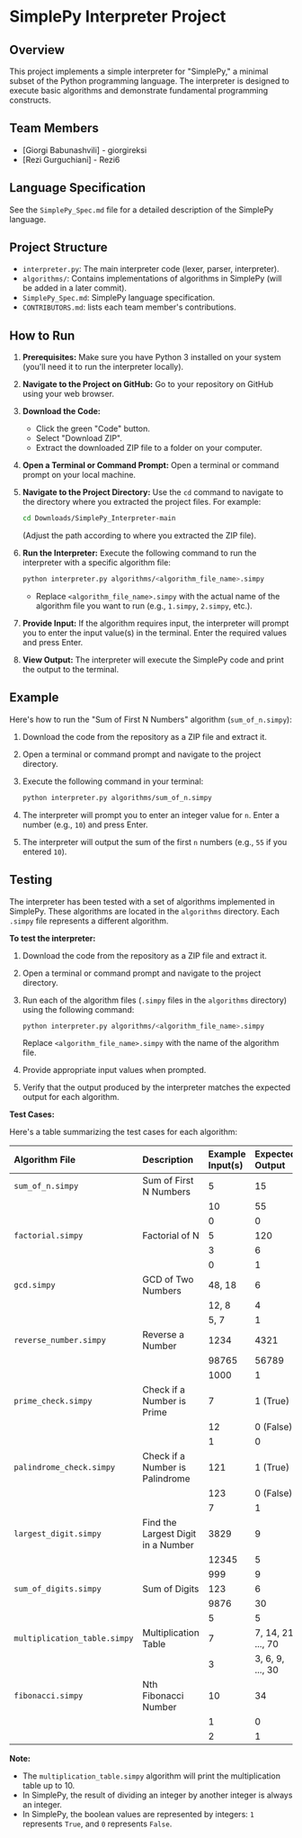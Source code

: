 # SimplePy Interpreter Project

## Overview

This project implements a simple interpreter for "SimplePy," a minimal subset of the Python programming language. The interpreter is designed to execute basic algorithms and demonstrate fundamental programming constructs.

## Team Members

- [Giorgi Babunashvili] - giorgireksi
- [Rezi Gurguchiani] - Rezi6


## Language Specification

See the `SimplePy_Spec.md` file for a detailed description of the SimplePy language.

## Project Structure

*   `interpreter.py`: The main interpreter code (lexer, parser, interpreter).
*   `algorithms/`: Contains implementations of algorithms in SimplePy (will be added in a later commit).
* `SimplePy_Spec.md`: SimplePy language specification.
* `CONTRIBUTORS.md`: lists each team member's contributions.

## How to Run

1. **Prerequisites:** Make sure you have Python 3 installed on your system (you'll need it to run the interpreter locally).
2. **Navigate to the Project on GitHub:** Go to your repository on GitHub using your web browser.
3. **Download the Code:**
    *   Click the green "Code" button.
    *   Select "Download ZIP".
    *   Extract the downloaded ZIP file to a folder on your computer.
4. **Open a Terminal or Command Prompt:** Open a terminal or command prompt on your local machine.
5. **Navigate to the Project Directory:** Use the `cd` command to navigate to the directory where you extracted the project files. For example:

    ```bash
    cd Downloads/SimplePy_Interpreter-main 
    ```

    (Adjust the path according to where you extracted the ZIP file).
6. **Run the Interpreter:** Execute the following command to run the interpreter with a specific algorithm file:

    ```bash
    python interpreter.py algorithms/<algorithm_file_name>.simpy
    ```

    *   Replace `<algorithm_file_name>.simpy` with the actual name of the algorithm file you want to run (e.g., `1.simpy`, `2.simpy`, etc.).

7. **Provide Input:** If the algorithm requires input, the interpreter will prompt you to enter the input value(s) in the terminal. Enter the required values and press Enter.

8. **View Output:** The interpreter will execute the SimplePy code and print the output to the terminal.


## Example 

Here's how to run the "Sum of First N Numbers" algorithm (`sum_of_n.simpy`):

1. Download the code from the repository as a ZIP file and extract it.
2. Open a terminal or command prompt and navigate to the project directory.
3. Execute the following command in your terminal:

    ```bash
    python interpreter.py algorithms/sum_of_n.simpy
    ```

4. The interpreter will prompt you to enter an integer value for `n`. Enter a number (e.g., `10`) and press Enter.

5. The interpreter will output the sum of the first `n` numbers (e.g., `55` if you entered `10`).


## Testing

The interpreter has been tested with a set of algorithms implemented in SimplePy. These algorithms are located in the `algorithms` directory. Each `.simpy` file represents a different algorithm.

**To test the interpreter:**

1. Download the code from the repository as a ZIP file and extract it.
2. Open a terminal or command prompt and navigate to the project directory.
3. Run each of the algorithm files (`.simpy` files in the `algorithms` directory) using the following command:

    ```bash
    python interpreter.py algorithms/<algorithm_file_name>.simpy
    ```

    Replace `<algorithm_file_name>.simpy` with the name of the algorithm file.
4. Provide appropriate input values when prompted.
5. Verify that the output produced by the interpreter matches the expected output for each algorithm.

**Test Cases:**

Here's a table summarizing the test cases for each algorithm:

| Algorithm File            | Description                                  | Example Input(s)          | Expected Output           |
| :------------------------ | :------------------------------------------- | :------------------------ | :------------------------ |
| `sum_of_n.simpy`          | Sum of First N Numbers                     | 5                         | 15                        |
|                           |                                              | 10                        | 55                        |
|                           |                                              | 0                         | 0                         |
| `factorial.simpy`         | Factorial of N                            | 5                         | 120                       |
|                           |                                              | 3                         | 6                         |
|                           |                                              | 0                         | 1                         |
| `gcd.simpy`               | GCD of Two Numbers                         | 48, 18                    | 6                         |
|                           |                                              | 12, 8                     | 4                         |
|                           |                                              | 5, 7                      | 1                         |
| `reverse_number.simpy`    | Reverse a Number                          | 1234                      | 4321                      |
|                           |                                              | 98765                     | 56789                     |
|                           |                                              | 1000                      | 1                         |
| `prime_check.simpy`       | Check if a Number is Prime                 | 7                         | 1 (True)                  |
|                           |                                              | 12                        | 0 (False)                 |
|                           |                                              | 1                         | 0                         |
| `palindrome_check.simpy`  | Check if a Number is Palindrome            | 121                       | 1 (True)                  |
|                           |                                              | 123                       | 0 (False)                 |
|                           |                                              | 7                         | 1                         |
| `largest_digit.simpy`     | Find the Largest Digit in a Number         | 3829                      | 9                         |
|                           |                                              | 12345                     | 5                         |
|                           |                                              | 999                       | 9                         |
| `sum_of_digits.simpy`     | Sum of Digits                              | 123                       | 6                         |
|                           |                                              | 9876                      | 30                        |
|                           |                                              | 5                         | 5                         |
| `multiplication_table.simpy` | Multiplication Table                    | 7                         | 7, 14, 21, ..., 70       |
|                           |                                              | 3                         | 3, 6, 9, ..., 30          |
| `fibonacci.simpy`         | Nth Fibonacci Number                       | 10                        | 34                        |
|                           |                                              | 1                         | 0                         |
|                           |                                              | 2                         | 1                         |

**Note:**

*   The `multiplication_table.simpy` algorithm will print the multiplication table up to 10.
*   In SimplePy, the result of dividing an integer by another integer is always an integer.
*   In SimplePy, the boolean values are represented by integers: `1` represents `True`, and `0` represents `False`.
